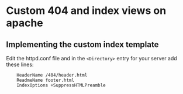 # Custom 404 and index views on apache

## Implementing the custom index template
Edit the httpd.conf file and in the `<Directory>` entry for your server add these lines:
```
    HeaderName /404/header.html
    ReadmeName footer.html
    IndexOptions +SuppressHTMLPreamble
```
